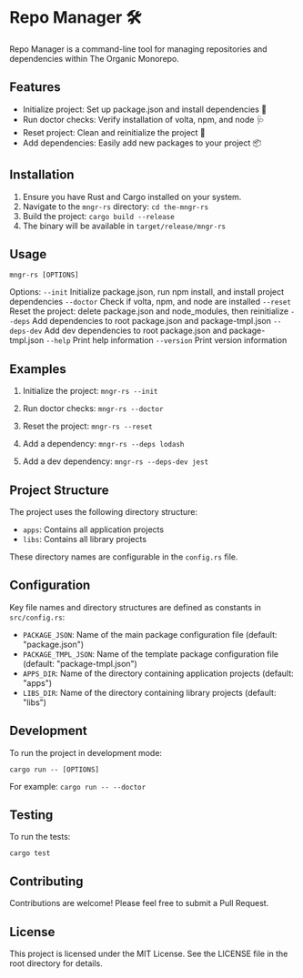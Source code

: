 # Repo Manager 🛠️

Repo Manager is a command-line tool for managing repositories and dependencies within The Organic Monorepo.

## Features

- Initialize project: Set up package.json and install dependencies 🚀
- Run doctor checks: Verify installation of volta, npm, and node 🩺
- Reset project: Clean and reinitialize the project 🔄
- Add dependencies: Easily add new packages to your project 📦

## Installation

1. Ensure you have Rust and Cargo installed on your system.
2. Navigate to the `mngr-rs` directory:
   `cd the-mngr-rs`
3. Build the project:
   `cargo build --release`
4. The binary will be available in `target/release/mngr-rs`

## Usage

`mngr-rs [OPTIONS]`

Options:
`--init` Initialize package.json, run npm install, and install project dependencies
`--doctor` Check if volta, npm, and node are installed
`--reset` Reset the project: delete package.json and node_modules, then reinitialize
`--deps` Add dependencies to root package.json and package-tmpl.json
`--deps-dev` Add dev dependencies to root package.json and package-tmpl.json
`--help` Print help information
`--version` Print version information

## Examples

1. Initialize the project:
   `mngr-rs --init`

2. Run doctor checks:
   `mngr-rs --doctor`

3. Reset the project:
   `mngr-rs --reset`

4. Add a dependency:
   `mngr-rs --deps lodash`

5. Add a dev dependency:
   `mngr-rs --deps-dev jest`

## Project Structure

The project uses the following directory structure:

- `apps`: Contains all application projects
- `libs`: Contains all library projects

These directory names are configurable in the `config.rs` file.

## Configuration

Key file names and directory structures are defined as constants in `src/config.rs`:

- `PACKAGE_JSON`: Name of the main package configuration file (default: "package.json")
- `PACKAGE_TMPL_JSON`: Name of the template package configuration file (default: "package-tmpl.json")
- `APPS_DIR`: Name of the directory containing application projects (default: "apps")
- `LIBS_DIR`: Name of the directory containing library projects (default: "libs")

## Development

To run the project in development mode:

`cargo run -- [OPTIONS]`

For example:
`cargo run -- --doctor`

## Testing

To run the tests:

`cargo test`

## Contributing

Contributions are welcome! Please feel free to submit a Pull Request.

## License

This project is licensed under the MIT License. See the LICENSE file in the root directory for details.

